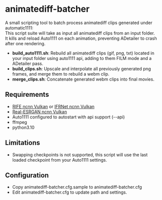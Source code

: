 # animatediff-batcher

A small scripting tool to batch process animatediff clips generated under automatic1111:  
This script suite will take as input all animatediff clips from an input folder.  
It kills and reload Auto1111 on each animation, preventing ADetailer to crash after one rendering. 

* **build_auto1111.sh**: Rebuild all animatediff clips (gif, png, txt) located in your input folder using auto1111 api, adding to them FILM mode and a ADetailer pass.
* **build_clips.sh**: Upscale and interpolate all previously generated png frames, and merge them to rebuild a webm clip. 
* **merge_clips.sh**: Concatenate generated webm clips into final movies.

## Requirements

* [RIFE ncnn Vulkan](https://github.com/nihui/rife-ncnn-vulkan) or [IFRNet ncnn Vulkan](https://github.com/nihui/ifrnet-ncnn-vulkan)
* [Real-ESRGAN ncnn Vulkan](https://github.com/xinntao/Real-ESRGAN-ncnn-vulkan)
* Auto1111 configured to autostart with api support (--api)
* ffmpeg
* python3.10

## Limitations

* Swapping checkpoints is not supported, this script will use the last loaded checkpoint from your Auto1111 settings.


## Configuration

* Copy animatediff-batcher.cfg.sample to animatediff-batcher.cfg
* Edit animatediff-batcher.cfg to update path and settings.
